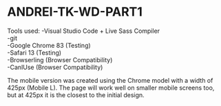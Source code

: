 # ANDREI-TK-WD-PART1

Tools used:
-Visual Studio Code + Live Sass Compiler<br>
-git<br>
-Google Chrome 83 (Testing)<br>
-Safari 13 (Testing)<br>
-Browserling (Browser Compatibility)<br>
-CanIUse (Browser Compatibility)<br>

The mobile version was created using the Chrome model with a width of 425px (Mobile L). The page will work well on smaller mobile screens too,
but at 425px it is the closest to the initial design.
